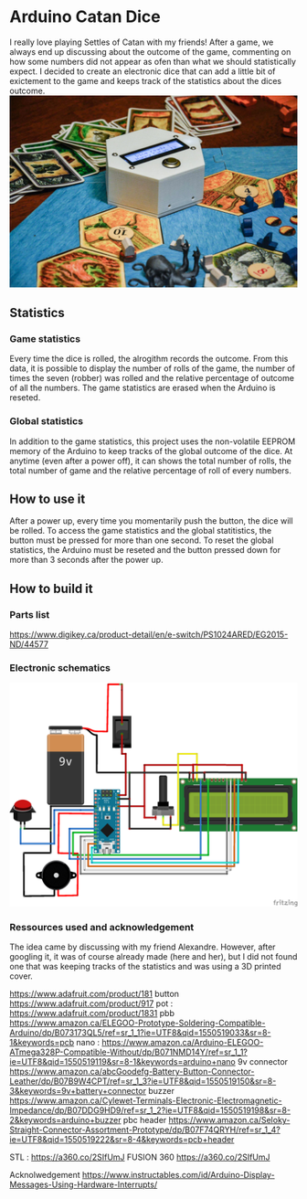 # Arduino Catan Dice

I really love playing Settles of Catan with my friends! After a game, we always end up discussing about the outcome of the game, commenting on how some numbers did not appear as ofen than what we should statistically expect. I decided to create an electronic dice that can add a little bit of exictement to the game and keeps track of the statistics about the dices outcome. 
![Picture](https://github.com/MxBoud/Arduino-Catan-Dice/blob/master/Ressources/Images/01.jpg)

## Statistics 

### Game statistics
Every time the dice is rolled, the alrogithm records the outcome. From this data, it is possible to display the number of rolls of the game, the number of times the seven (robber) was rolled and the relative percentage of outcome of all the numbers. The game statistics are erased when the Arduino is reseted. 

### Global statistics
In addition to the game statistics, this project uses the non-volatile EEPROM memory of the Arduino to keep tracks of the global outcome of the dice. At anytime (even after a power off), it can shows the total number of rolls, the total number of game and the relative percentage of roll of every numbers. 

## How to use it
After a power up, every time you momentarily push the button, the dice will be rolled. To access the game statistics and the global statitistics, the button must be pressed for more than one second. To reset the global statistics, the Arduino must be reseted and the button pressed down for more than 3 seconds after the power up. 

## How to build it 

### Parts list
https://www.digikey.ca/product-detail/en/e-switch/PS1024ARED/EG2015-ND/44577

### Electronic schematics
![Schematics](https://github.com/MxBoud/Arduino-Catan-Dice/blob/master/Ressources/Images/Schematics.png)

### Ressources used and acknowledgement
The idea came by discussing with my friend Alexandre. However, after googling it, it was of course already made (here and her), but I did not found one that was keeping tracks of the statistics and was using a 3D printed cover. 





https://www.adafruit.com/product/181
button
https://www.adafruit.com/product/917
pot :
https://www.adafruit.com/product/1831
pbb
https://www.amazon.ca/ELEGOO-Prototype-Soldering-Compatible-Arduino/dp/B073173QL5/ref=sr_1_1?ie=UTF8&qid=1550519033&sr=8-1&keywords=pcb
nano :
https://www.amazon.ca/Arduino-ELEGOO-ATmega328P-Compatible-Without/dp/B071NMD14Y/ref=sr_1_1?ie=UTF8&qid=1550519119&sr=8-1&keywords=arduino+nano
9v connector
https://www.amazon.ca/abcGoodefg-Battery-Button-Connector-Leather/dp/B07B9W4CPT/ref=sr_1_3?ie=UTF8&qid=1550519150&sr=8-3&keywords=9v+battery+connector
buzzer
https://www.amazon.ca/Cylewet-Terminals-Electronic-Electromagnetic-Impedance/dp/B07DDG9HD9/ref=sr_1_2?ie=UTF8&qid=1550519198&sr=8-2&keywords=arduino+buzzer
pbc header
https://www.amazon.ca/Seloky-Straight-Connector-Assortment-Prototype/dp/B07F74QRYH/ref=sr_1_4?ie=UTF8&qid=1550519222&sr=8-4&keywords=pcb+header



STL :
https://a360.co/2SIfUmJ
FUSION 360 
https://a360.co/2SIfUmJ

Acknolwedgement
https://www.instructables.com/id/Arduino-Display-Messages-Using-Hardware-Interrupts/
